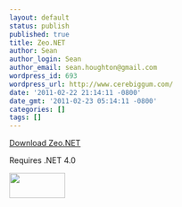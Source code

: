 ```yaml
---
layout: default
status: publish
published: true
title: Zeo.NET
author: Sean
author_login: Sean
author_email: sean.houghton@gmail.com
wordpress_id: 693
wordpress_url: http://www.cerebiggum.com/
date: '2011-02-22 21:14:11 -0800'
date_gmt: '2011-02-23 05:14:11 -0800'
categories: []
tags: []
---
```

<p><a href="http://cerebiggum.com/deploy/zeo.net/Zeo.NET.zip">Download Zeo.NET</a></p>
<p>Requires .NET 4.0</p>
<p><a href="https://github.com/seanhoughton/Zeo.NET"><img class="alignleft size-full wp-image-698" title="github" src="{{site.url_root}}/assets/data/wp/wp/2011/02/github.png" alt="" width="100" height="45" /></a></p>
